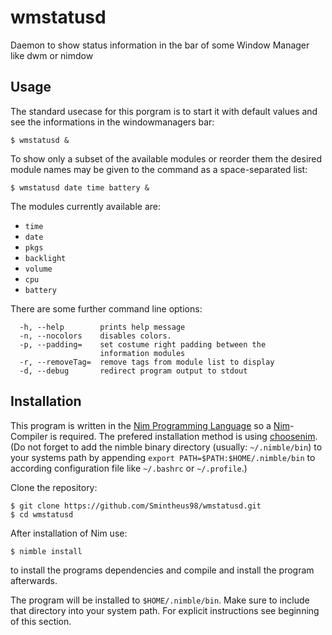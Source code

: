 # wmstatusd
Daemon to show status information in the bar of some Window Manager like dwm or nimdow

## Usage
The standard usecase for this porgram is to start it with default values and see the informations in the windowmanagers bar:
```
$ wmstatusd &
```

To show only a subset of the available modules or reorder them the desired module names may be given to the command as a space-separated list:
```
$ wmstatusd date time battery &
```
The modules currently available are:
 - `time`
 - `date`
 - `pkgs`
 - `backlight`
 - `volume`
 - `cpu`
 - `battery`

There are some further command line options:
```
  -h, --help        prints help message
  -n, --nocolors    disables colors. 
  -p, --padding=    set costume right padding between the 
                    information modules
  -r, --removeTag=  remove tags from module list to display
  -d, --debug       redirect program output to stdout
```

## Installation
This program is written in the [Nim Programming Language](https://nim-lang.org) so a [Nim](https://github.com/nim-lang/Nim/)-Compiler is required.
The prefered installation method is using [choosenim](https://github.com/dom96/choosenim).
(Do not forget to add the nimble binary directory (usually: `~/.nimble/bin`) to your systems path by appending `export PATH=$PATH:$HOME/.nimble/bin` to according configuration file like `~/.bashrc` or `~/.profile`.)

Clone the repository:
```
$ git clone https://github.com/Smintheus98/wmstatusd.git
$ cd wmstatusd
```

After installation of Nim use:
```
$ nimble install
```
to install the programs dependencies and compile and install the program afterwards.

The program will be installed to `$HOME/.nimble/bin`.
Make sure to include that directory into your system path.
For explicit instructions see beginning of this section.
